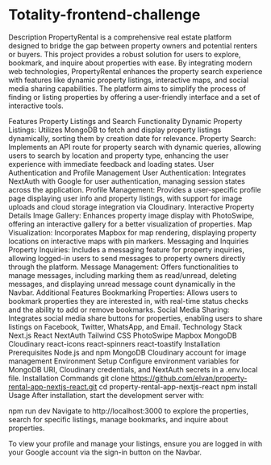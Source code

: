 # Totality-frontend-challenge
Description
PropertyRental is a comprehensive real estate platform designed to bridge the gap between property owners and potential renters or buyers. This project provides a robust solution for users to explore, bookmark, and inquire about properties with ease. By integrating modern web technologies, PropertyRental enhances the property search experience with features like dynamic property listings, interactive maps, and social media sharing capabilities. The platform aims to simplify the process of finding or listing properties by offering a user-friendly interface and a set of interactive tools.

Features
Property Listings and Search Functionality
Dynamic Property Listings: Utilizes MongoDB to fetch and display property listings dynamically, sorting them by creation date for relevance.
Property Search: Implements an API route for property search with dynamic queries, allowing users to search by location and property type, enhancing the user experience with immediate feedback and loading states.
User Authentication and Profile Management
User Authentication: Integrates NextAuth with Google for user authentication, managing session states across the application.
Profile Management: Provides a user-specific profile page displaying user info and property listings, with support for image uploads and cloud storage integration via Cloudinary.
Interactive Property Details
Image Gallery: Enhances property image display with PhotoSwipe, offering an interactive gallery for a better visualization of properties.
Map Visualization: Incorporates Mapbox for map rendering, displaying property locations on interactive maps with pin markers.
Messaging and Inquiries
Property Inquiries: Includes a messaging feature for property inquiries, allowing logged-in users to send messages to property owners directly through the platform.
Message Management: Offers functionalities to manage messages, including marking them as read/unread, deleting messages, and displaying unread message count dynamically in the Navbar.
Additional Features
Bookmarking Properties: Allows users to bookmark properties they are interested in, with real-time status checks and the ability to add or remove bookmarks.
Social Media Sharing: Integrates social media share buttons for properties, enabling users to share listings on Facebook, Twitter, WhatsApp, and Email.
Technology Stack
Next.js
React
NextAuth
Tailwind CSS
PhotoSwipe
Mapbox
MongoDB
Cloudinary
react-icons
react-spinners
react-toastify
Installation
Prerequisites
Node.js and npm
MongoDB
Cloudinary account for image management
Environment Setup
Configure environment variables for MongoDB URI, Cloudinary credentials, and NextAuth secrets in a .env.local file.
Installation Commands
git clone https://github.com/elvan/property-rental-app-nextjs-react.git
cd property-rental-app-nextjs-react
npm install
Usage
After installation, start the development server with:

npm run dev
Navigate to http://localhost:3000 to explore the properties, search for specific listings, manage bookmarks, and inquire about properties.

To view your profile and manage your listings, ensure you are logged in with your Google account via the sign-in button on the Navbar.

